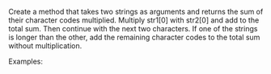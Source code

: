 Create a method that takes two strings as arguments and returns the sum of their character codes multiplied. Multiply str1[0] with str2[0] and add to the total sum. Then continue with the next two characters. If one of the strings is longer than the other, add the remaining character codes to the total sum without multiplication.

Examples:


